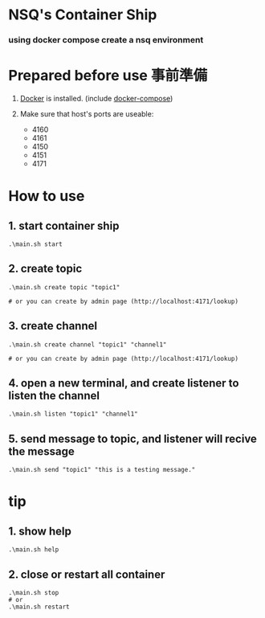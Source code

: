 # NSQ's Container Ship 

### using docker compose create a nsq environment

# Prepared before use 事前準備

1. [Docker](https://docs.docker.com/engine/installation/) is installed. (include [docker-compose](https://docs.docker.com/compose/install/))

2. Make sure that host's ports are useable:
    * 4160
    * 4161
    * 4150
    * 4151
    * 4171 

# How to use

## 1. start container ship

```
.\main.sh start
```

## 2. create topic

```
.\main.sh create topic "topic1"

# or you can create by admin page (http://localhost:4171/lookup)
```

## 3. create channel

```
.\main.sh create channel "topic1" "channel1"

# or you can create by admin page (http://localhost:4171/lookup)
```

## 4. open a new terminal, and create listener to listen the channel

```
.\main.sh listen "topic1" "channel1"
```

## 5. send message to topic, and listener will recive the message

```
.\main.sh send "topic1" "this is a testing message."
```

# tip

## 1. show help

```
.\main.sh help
```

## 2. close or restart all container

```
.\main.sh stop
# or
.\main.sh restart
```